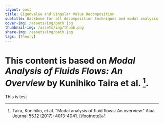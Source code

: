 ```yaml
---
layout: post
title: Eigenvalue and Singular Value Decomposition
subtitle: Backbone for all decomposition techniques and modal analysis
cover-img: /assets/img/path.jpg
thumbnail-img: /assets/img/thumb.png
share-img: /assets/img/path.jpg
tags: [Theory]
---
```


# This content is based on *Modal Analysis of Fluids Flows: An Overview* by Kunihiko Taira et al. [^1]. 

This is test






[^1]: Taira, Kunihiko, et al. "Modal analysis of fluid flows: An overview." Aiaa Journal 55.12 (2017): 4013-4041. [/footnote]
